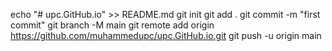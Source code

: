 echo "# upc.GitHub.io" >> README.md
git init
git add .
git commit -m "first commit"
git branch -M main
git remote add origin https://github.com/muhammedupc/upc.GitHub.io.git
git push -u origin main